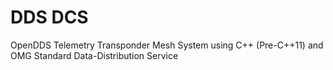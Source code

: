# DDS DCS 
OpenDDS Telemetry Transponder Mesh System using C++ (Pre-C++11) and OMG Standard Data-Distribution Service

